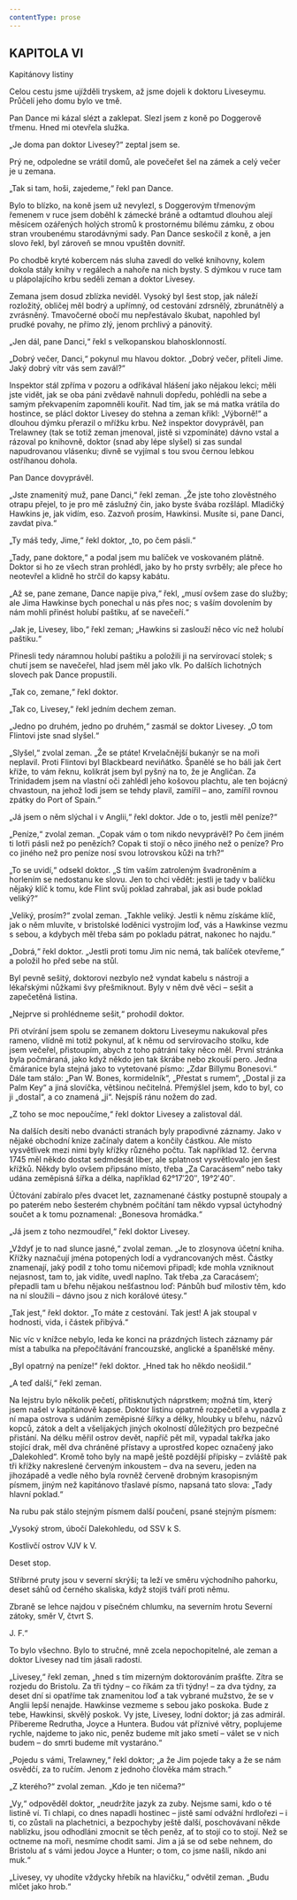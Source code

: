 ```yaml
---
contentType: prose
---
```


## KAPITOLA VI  
Kapitánovy listiny

Celou cestu jsme ujížděli tryskem, až jsme dojeli k doktoru Liveseymu. Průčelí jeho domu bylo ve tmě.

Pan Dance mi kázal slézt a zaklepat. Slezl jsem z koně po Doggerově třmenu. Hned mi otevřela služka.

„Je doma pan doktor Livesey?“ zeptal jsem se.

Prý ne, odpoledne se vrátil domů, ale povečeřet šel na zámek a celý večer je u zemana.

„Tak si tam, hoši, zajedeme,“ řekl pan Dance.

Bylo to blízko, na koně jsem už nevylezl, s Doggerovým třmenovým řemenem v ruce jsem doběhl k zámecké bráně a odtamtud dlouhou alejí měsícem ozářených holých stromů k prostornému bílému zámku, z obou stran vroubenému starodávnými sady. Pan Dance seskočil z koně, a jen slovo řekl, byl zároveň se mnou vpuštěn dovnitř.

Po chodbě kryté kobercem nás sluha zavedl do velké knihovny, kolem dokola stály knihy v regálech a nahoře na nich bysty. S dýmkou v ruce tam u plápolajícího krbu seděli zeman a doktor Livesey.

Zemana jsem dosud zblízka neviděl. Vysoký byl šest stop, jak náleží rozložitý, obličej měl bodrý a upřímný, od cestování zdrsnělý, zbrunátnělý a zvrásněný. Tmavočerné obočí mu nepřestávalo škubat, napohled byl prudké povahy, ne přímo zlý, jenom prchlivý a pánovitý.

„Jen dál, pane Danci,“ řekl s velkopanskou blahosklonností.

„Dobrý večer, Danci,“ pokynul mu hlavou doktor. „Dobrý večer, příteli Jime. Jaký dobrý vítr vás sem zavál?“

Inspektor stál zpříma v pozoru a odříkával hlášení jako nějakou lekci; měli jste vidět, jak se oba páni zvědavě nahnuli dopředu, pohlédli na sebe a samým překvapením zapomněli kouřit. Nad tím, jak se má matka vrátila do hostince, se plácl doktor Livesey do stehna a zeman křikl: „Výborně!“ a dlouhou dýmku přerazil o mřížku krbu. Než inspektor dovyprávěl, pan Trelawney (tak se totiž zeman jmenoval, jistě si vzpomínáte) dávno vstal a rázoval po knihovně, doktor (snad aby lépe slyšel) si zas sundal napudrovanou vlásenku; divně se vyjímal s tou svou černou lebkou ostříhanou dohola.

Pan Dance dovyprávěl.

„Jste znamenitý muž, pane Danci,“ řekl zeman. „Že jste toho zlověstného otrapu přejel, to je pro mě záslužný čin, jako byste švába rozšlápl. Mladičký Hawkins je, jak vidím, eso. Zazvoň prosím, Hawkinsi. Musíte si, pane Danci, zavdat piva.“

„Ty máš tedy, Jime,“ řekl doktor, „to, po čem pásli.“

„Tady, pane doktore,“ a podal jsem mu balíček ve voskovaném plátně. Doktor si ho ze všech stran prohlédl, jako by ho prsty svrběly; ale přece ho neotevřel a klidně ho strčil do kapsy kabátu.

„Až se, pane zemane, Dance napije piva,“ řekl, „musí ovšem zase do služby; ale Jima Hawkinse bych ponechal u nás přes noc; s vaším dovolením by nám mohli přinést holubí paštiku, ať se navečeří.“

„Jak je, Livesey, libo,“ řekl zeman; „Hawkins si zaslouží něco víc než holubí paštiku.“

Přinesli tedy náramnou holubí paštiku a položili ji na servírovací stolek; s chutí jsem se navečeřel, hlad jsem měl jako vlk. Po dalších lichotných slovech pak Dance propustili.

„Tak co, zemane,“ řekl doktor.

„Tak co, Livesey,“ řekl jedním dechem zeman.

„Jedno po druhém, jedno po druhém,“ zasmál se doktor Livesey. „O tom Flintovi jste snad slyšel.“

„Slyšel,“ zvolal zeman. „Že se ptáte! Krvelačnější bukanýr se na moři neplavil. Proti Flintovi byl Blackbeard neviňátko. Španělé se ho báli jak čert kříže, to vám řeknu, kolikrát jsem byl pyšný na to, že je Angličan. Za Trinidadem jsem na vlastní oči zahlédl jeho košovou plachtu, ale ten bojácný chvastoun, na jehož lodi jsem se tehdy plavil, zamířil – ano, zamířil rovnou zpátky do Port of Spain.“

„Já jsem o něm slýchal i v Anglii,“ řekl doktor. Jde o to, jestli měl peníze?“

„Peníze,“ zvolal zeman. „Copak vám o tom nikdo nevyprávěl? Po čem jiném ti lotři pásli než po penězích? Copak ti stojí o něco jiného než o peníze? Pro co jiného než pro peníze nosí svou lotrovskou kůži na trh?“

„To se uvidí,“ odsekl doktor. „S tím vaším zatroleným švadroněním a horlením se nedostanu ke slovu. Jen to chci vědět: jestli je tady v balíčku nějaký klíč k tomu, kde Flint svůj poklad zahrabal, jak asi bude poklad veliký?“

„Veliký, prosím?“ zvolal zeman. „Takhle veliký. Jestli k němu získáme klíč, jak o něm mluvíte, v bristolské loděnici vystrojím loď, vás a Hawkinse vezmu s sebou, a kdybych měl třeba sám po pokladu pátrat, nakonec ho najdu.“

„Dobrá,“ řekl doktor. „Jestli proti tomu Jim nic nemá, tak balíček otevřeme,“ a položil ho před sebe na stůl.

Byl pevně sešitý, doktorovi nezbylo než vyndat kabelu s nástroji a lékařskými nůžkami švy přešmiknout. Byly v něm dvě věci – sešit a zapečetěná listina.

„Nejprve si prohlédneme sešit,“ prohodil doktor.

Při otvírání jsem spolu se zemanem doktoru Liveseymu nakukoval přes rameno, vlídně mi totiž pokynul, ať k němu od servírovacího stolku, kde jsem večeřel, přistoupím, abych z toho pátrání taky něco měl. První stránka byla počmáraná, jako když někdo jen tak škrábe nebo zkouší pero. Jedna čmáranice byla stejná jako to vytetované písmo: „Zdar Billymu Bonesovi.“ Dále tam stálo: „Pan W. Bones, kormidelník“, „Přestat s rumem“, „Dostal ji za Palm Key“ a jiná slovíčka, většinou nečitelná. Přemýšlel jsem, kdo to byl, co ji „dostal“, a co znamená „ji“. Nejspíš ránu nožem do zad.

„Z toho se moc nepoučíme,“ řekl doktor Livesey a zalistoval dál.

Na dalších desíti nebo dvanácti stranách byly prapodivné záznamy. Jako v nějaké obchodní knize začínaly datem a končily částkou. Ale místo vysvětlivek mezi nimi byly křížky různého počtu. Tak například 12. června 1745 měl někdo dostat sedmdesát liber, ale splatnost vysvětlovalo jen šest křížků. Někdy bylo ovšem připsáno místo, třeba „Za Caracásem“ nebo taky udána zeměpisná šířka a délka, například 62°17′20″, 19°2′40″.

Účtování zabíralo přes dvacet let, zaznamenané částky postupně stoupaly a po paterém nebo šesterém chybném počítání tam někdo vypsal úctyhodný součet a k tomu poznamenal: „Bonesova hromádka.“

„Já jsem z toho nezmoudřel,“ řekl doktor Livesey.

„Vždyť je to nad slunce jasné,“ zvolal zeman. „Je to zlosynova účetní kniha. Křížky naznačují jména potopených lodí a vydrancovaných měst. Částky znamenají, jaký podíl z toho tomu ničemovi připadl; kde mohla vzniknout nejasnost, tam to, jak vidíte, uvedl naplno. Tak třeba ‚za Caracásem‘; přepadli tam u břehu nějakou nešťastnou loď: Pánbůh buď milostiv těm, kdo na ní sloužili – dávno jsou z nich korálové útesy.“

„Tak jest,“ řekl doktor. „To máte z cestování. Tak jest! A jak stoupal v hodnosti, vida, i částek přibývá.“

Nic víc v knížce nebylo, leda ke konci na prázdných listech záznamy pár míst a tabulka na přepočítávání francouzské, anglické a španělské měny.

„Byl opatrný na peníze!“ řekl doktor. „Hned tak ho někdo neošidil.“

„A teď další,“ řekl zeman.

Na lejstru bylo několik pečetí, přitisknutých náprstkem; možná tím, který jsem našel v kapitánově kapse. Doktor listinu opatrně rozpečetil a vypadla z ní mapa ostrova s udáním zeměpisné šířky a délky, hloubky u břehu, názvů kopců, zátok a delt a všelijakých jiných okolností důležitých pro bezpečné přistání. Na délku měřil ostrov devět, napříč pět mil, vypadal takřka jako stojící drak, měl dva chráněné přístavy a uprostřed kopec označený jako „Dalekohled“. Kromě toho byly na mapě ještě pozdější přípisky – zvláště pak tři křížky nakreslené červeným inkoustem – dva na severu, jeden na jihozápadě a vedle něho byla rovněž červeně drobným krasopisným písmem, jiným než kapitánovo třaslavé písmo, napsaná tato slova: „Tady hlavní poklad.“

Na rubu pak stálo stejným písmem další poučení, psané stejným písmem:

„Vysoký strom, úbočí Dalekohledu, od SSV k S.

Kostlivčí ostrov VJV k V.

Deset stop.

Stříbrné pruty jsou v severní skrýši; ta leží ve směru východního pahorku, deset sáhů od černého skaliska, když stojíš tváří proti němu.

Zbraně se lehce najdou v písečném chlumku, na severním hrotu Severní zátoky, směr V, čtvrt S.

J. F.“

To bylo všechno. Bylo to stručné, mně zcela nepochopitelné, ale zeman a doktor Livesey nad tím jásali radostí.

„Livesey,“ řekl zeman, „hned s tím mizerným doktorováním prašťte. Zítra se rozjedu do Bristolu. Za tři týdny – co říkám za tři týdny! – za dva týdny, za deset dní si opatříme tak znamenitou loď a tak vybrané mužstvo, že se v Anglii lepší nenajde. Hawkinse vezmeme s sebou jako poskoka. Bude z tebe, Hawkinsi, skvělý poskok. Vy jste, Livesey, lodní doktor; já zas admirál. Přibereme Redrutha, Joyce a Huntera. Budou vát příznivé větry, poplujeme rychle, najdeme to jako nic, peněz budeme mít jako smetí – válet se v nich budem – do smrti budeme mít vystaráno.“

„Pojedu s vámi, Trelawney,“ řekl doktor; „a že Jim pojede taky a že se nám osvědčí, za to ručím. Jenom z jednoho člověka mám strach.“

„Z kterého?“ zvolal zeman. „Kdo je ten ničema?“

„Vy,“ odpověděl doktor, „neudržíte jazyk za zuby. Nejsme sami, kdo o té listině ví. Ti chlapi, co dnes napadli hostinec – jistě samí odvážní hrdlořezi – i ti, co zůstali na plachetnici, a bezpochyby ještě další, poschovávaní někde nablízku, jsou odhodláni zmocnit se těch peněz, ať to stojí co to stojí. Než se octneme na moři, nesmíme chodit sami. Jim a já se od sebe nehnem, do Bristolu ať s vámi jedou Joyce a Hunter; o tom, co jsme našli, nikdo ani muk.“

„Livesey, vy uhodíte vždycky hřebík na hlavičku,“ odvětil zeman. „Budu mlčet jako hrob.“
